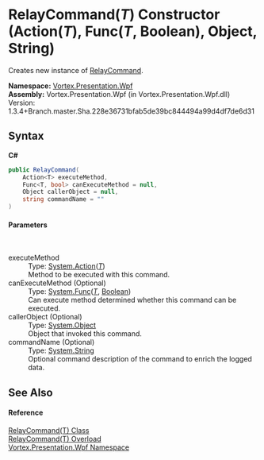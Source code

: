 # RelayCommand(*T*) Constructor (Action(*T*), Func(*T*, Boolean), Object, String)
 

Creates new instance of <a href="T_Vortex_Presentation_Wpf_RelayCommand.md">RelayCommand</a>.

**Namespace:**&nbsp;<a href="N_Vortex_Presentation_Wpf.md">Vortex.Presentation.Wpf</a><br />**Assembly:**&nbsp;Vortex.Presentation.Wpf (in Vortex.Presentation.Wpf.dll) Version: 1.3.4+Branch.master.Sha.228e36731bfab5de39bc844494a99d4df7de6d31

## Syntax

**C#**<br />
``` C#
public RelayCommand(
	Action<T> executeMethod,
	Func<T, bool> canExecuteMethod = null,
	Object callerObject = null,
	string commandName = ""
)
```


#### Parameters
&nbsp;<dl><dt>executeMethod</dt><dd>Type: <a href="https://docs.microsoft.com/dotnet/api/system.action-1" target="_blank">System.Action</a>(<a href="T_Vortex_Presentation_Wpf_RelayCommand_1.md">*T*</a>)<br />Method to be executed with this command.</dd><dt>canExecuteMethod (Optional)</dt><dd>Type: <a href="https://docs.microsoft.com/dotnet/api/system.func-2" target="_blank">System.Func</a>(<a href="T_Vortex_Presentation_Wpf_RelayCommand_1.md">*T*</a>, <a href="https://docs.microsoft.com/dotnet/api/system.boolean" target="_blank">Boolean</a>)<br />Can execute method determined whether this command can be executed.</dd><dt>callerObject (Optional)</dt><dd>Type: <a href="https://docs.microsoft.com/dotnet/api/system.object" target="_blank">System.Object</a><br />Object that invoked this command.</dd><dt>commandName (Optional)</dt><dd>Type: <a href="https://docs.microsoft.com/dotnet/api/system.string" target="_blank">System.String</a><br />Optional command description of the command to enrich the logged data.</dd></dl>

## See Also


#### Reference
<a href="T_Vortex_Presentation_Wpf_RelayCommand_1.md">RelayCommand(T) Class</a><br /><a href="Overload_Vortex_Presentation_Wpf_RelayCommand_1__ctor.md">RelayCommand(T) Overload</a><br /><a href="N_Vortex_Presentation_Wpf.md">Vortex.Presentation.Wpf Namespace</a><br />